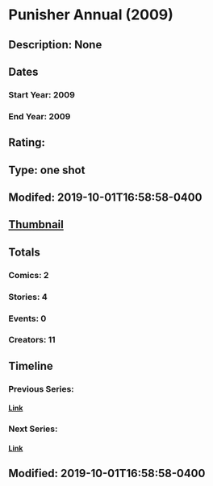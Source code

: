 # Punisher Annual (2009)
## Description: None
## Dates
### Start Year: 2009
### End Year: 2009
## Rating: 
## Type: one shot
## Modifed: 2019-10-01T16:58:58-0400
## [Thumbnail](http://i.annihil.us/u/prod/marvel/i/mg/c/10/4bae9de702f30.jpg)
## Totals
### Comics: 2
### Stories: 4
### Events: 0
### Creators: 11
## Timeline
### Previous Series: 
#### [Link]()
### Next Series: 
#### [Link]()
## Modified: 2019-10-01T16:58:58-0400